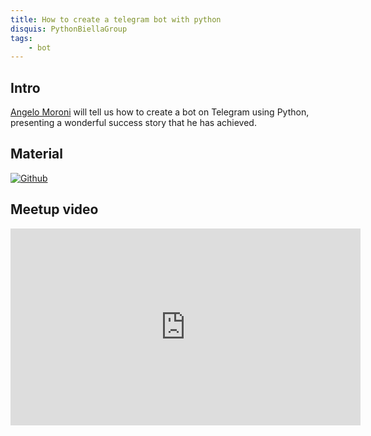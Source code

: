 ```yaml
---
title: How to create a telegram bot with python
disquis: PythonBiellaGroup
tags:
    - bot
---
```


## Intro

[Angelo Moroni](https://www.linkedin.com/in/angelomoroni/) will tell us how to create a bot on Telegram using Python, presenting a wonderful success story that he has achieved.

## Material


[![Github](https://img.shields.io/badge/GitHub-181717.svg?style=for-the-badge&logo=GitHub&logoColor=white)](https://github.com/PythonBiellaGroup/MaterialeSerate/tree/master/TelegramBot)

## Meetup video
<iframe width="560" height="315" src="https://www.youtube.com/embed/IOXUs8E7GwU" title="YouTube video player" frameborder="0" allow="accelerometer; autoplay; clipboard-write; encrypted-media; gyroscope; picture-in-picture; web-share" allowfullscreen></iframe>